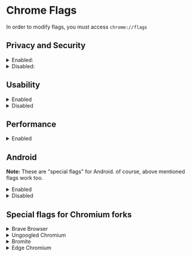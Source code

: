 
# Chrome Flags
In order to modify flags, you must access `chrome://flags`

## Privacy and Security

<details><summary>Enabled:</summary><p>

* #block-insecure-private-network-requests
* #clear-cross-site-cross-browsing-context-group-window-name
* #disable-process-reuse
	* When enabled, out-of-process iframes will not try to reuse compatible processes from unrelated tabs, which might decrease performance. 
	* The flag is force-enabled in command-line flags, due to it is hidden in MS Edge(://flags)
* #disallow-doc-written-script-loads
	* Enabling it breaks `--blink-settings="preferredColorScheme=1"`
	* If you use Brave Browser with Fingerprinting blocking Strict, just enable the flag
* #dns-https-svcb
* #enable-browsing-data-lifetime-manager
* #enable-isolated-sandboxed-iframes
* #enable-web-bluetooth-new-permissions-backend
	* Go to `chrome://settings/content/bluetoothDevices` and disable the permission
	* On Android, Go to Settings → Site Settings → Bluetooth → disable the permission
* #enable-webrtc-hide-local-ips-with-mdns
* #enable-webview-tag-site-isolation
* #encrypted-client-hello
* #isolate-origins
* #partitioned-cookies
* #reduce-user-agent
* #reduce-user-agent-minor-version
* #reduce-user-agent-platform-oscpu
* #strict-origin-isolation
* #third-party-storage-partitioning
* #use-dns-https-svcb-alpn
</p></details>

<details><summary>Disabled:</summary><p>

* #clipboard-unsanitized-content
* #enable-async-dns
* #enable-fenced-frames
* #enable-first-party-sets
* #enable-generic-sensor-extra-classes
* #enable-prerender2
* #enable-webrtc-remote-event-log
* #enable-webusb-device-detection
* #enable-winrt-geolocation-implementation
	* You might need to enable it for Maps
* #fedcm
* #file-handling-api
* #font-access
* #full-user-agent
* #media-router-cast-allow-all-ips
* #sameparty-cookies-considered-first-party
* #show-autofill-type-predictions
* #system-keyboard-lock
* #trust-tokens
* #use-first-party-set
* #web-bundles
* #web-share
* #web-sql-access
</p></details>

## Usability

<details><summary>Enabled</summary><p>

* #download-bubble, #download-bubble-v2
	* If you prefer MS Edge's download bubble style, then enable it, yet it might not be stable
* #enable-force-dark
	* Personal preference
* #enable-tab-audio-muting
* #extensions-menu-access-control
* #global-media-controls-modern-ui
* #scrollable-tabstrip
* #sharing-desktop-screenshots
* #sharing-desktop-screenshots-edit
* #side-panel-improved-clobbering
* #unified-side-panel
</p></details>

<details><summary>Disabled</summary><p>

* #in-product-help-demo-mode-choice
* #smooth-scrolling
* #username-first-flow
* #username-first-flow-fallback-crowdsourcing
* #username-first-flow-filling
</p></details>

## Performance

<details><summary>Enabled</summary><p>

* #align-wakeups
* #back-forward-cache - **Enabled force caching all pages (experimntal)**
	* Make sure you are using command line flags
* #calculate-native-win-occlusion
* #enable-drdc
* #enable-parallel-downloading
* #enable-quic
* #enable-throttle-display-none-and-visibility-hidden-cross-origin-iframes
* #enable-vulkan - Disabled, due to causing completely black web pages and making browsers laggy
	* This flag is enabled by default on some/most devices
	* If you don't experience the same problem, keep this flag default
* #enable-webassembly-lazy-compilation
	* This flag is placebo when JITLess mode and/or Strict Security mode in MS Edge are activated
* #overlay-strategies - **Occluded and unoccluded buffers (single-fullscreen,single-on-top,underlay)**
	* Use this flag for Skylake or newer
* #quick-intensive-throttling-after-loading
* #subframe-shutdown-delay
* #unthrottled-nested-timeout


**These flags are not intented for every device, but worth testing.**

Forcing them might be a bad idea. Therefore, before using them, please check out the Problems section by typing `chrome://gpu` into the address bar (ignore WebGL errors)

* #enable-gpu-rasterization
* #enable-waitable-swap-chain 
	* **Enabled Max 1 Frame** has the **lowest delay** but is most likely to **drop frames**, while **3** has the **highest delay** but is least likely to drop frames.
* #enable-zero-copy
* #ignore-gpu-blocklist
* #use-angle
	* According to the flag's description, using the OpenGL driver as the graphics backend may result in higher performance
	* D3D11 is used by default; D3D12 may improve performance if you are using Windows 10 1709 or newer.
</p></details>

## Android
**Note:** These are "special flags" for Android. of course, above mentioned flags work too.

<details><summary>Enabled</summary><p>

* #enable-instant-start - **Enabled**
* #enable-site-isolation-for-password-sites - **Enabled**
* #enable-site-per-process - **Enabled**
* #omnibox-most-visited-tiles - **Enabled**
</p></details>

<details><summary>Disabled</summary><p>

* #contextual-search-longpress-resolve - **Disabled**
* #related-searches - **Disabled**
</p></details>

## Special flags for Chromium forks

<details><summary>Brave Browser</summary><p>

These flags are from Nightly builds, some of them might not be available in other builds.

* #brave-adblock-cname-uncloaking - **Enabled**
	* If you notice DNS leak, disable it
* #brave-adblock-cosmetic-filtering - **Enabled**
* #brave-adblock-cosmetic-filtering-child-frames - **Enabled**
* #brave-adblock-csp-rules - **Enabled**
* #brave-adblock-default-1p-blocking - **Enabled**
* #brave-block-screen-fingerprinting - **Enabled**
* #brave-dark-mode-block - **Enabled**
* #brave-de-amp - **Enabled**
* #brave-debounce - **Enabled**
* #brave-domain-block - **Enabled**
* #brave-domain-block-1pes - **Enabled**
* #brave-ephemeral-storage - **Enabled**
* #brave-ephemeral-storage-keep-alive - **Enabled**
* #brave-extension-network-blocking - **Enabled**
* #brave-federated - **Disabled**
* #brave-first-party-ephemeral-storage - **Enabled**
* #brave-reduce-language - **Enabled**
* #brave-speedreader - **Enabled**
* #brave-vertical-tabs - **Enabled**
	* Personal preference; Useful when working with huge amount of tabs
* #restrict-websockets-pool - **Enabled**

Disable these flags incase you don't use them:

* #brave-ipfs - **Disabled**
* #brave-news - **Disabled**
* #native-brave-wallet - **Disabled**
* #skus-sdk - **Disabled**
	* Brave VPN
</p></details>

<details><summary>Ungoogled Chromium</summary><p>

* #extension-mime-request-handling - **Always prompt for install**
* #fingerprinting-canvas-image-data-noise - **Enabled**
* #fingerprinting-canvas-measuretext-noise - **Enabled**
* #fingerprinting-client-rects-noise - **Enabled**
</p></details>

<details><summary>Bromite</summary><p>

* #cleartext-permitted - Disabled
	* Disables accessing `http` websites
* #dns-request-partitioning - Enabled
* #num-raster-threads - 4
</p></details>

<details><summary>Edge Chromium</summary><p>

* #edge-automatic-https - **Enabled**
	* Go to `edge://settings/privacy`, enable `Automatically switch to more secure connections with Automatic HTTPS` and choose `Always switch from HTTP to HTTPS (connection errors might occur more often)`
* #edge-autoplay-user-setting-block-option - **Enabled**
	* Go to `edge://settings/content/mediaAutoplay` and set `Control if audio and video play automatically on sites` to `Block` 
* #edge-enable-bfcache-features - **Enabled**
* #edge-global-media-controls - **Enabled**
* #edge-haptics-api - **Disabled**
* #edge-launch-timings - **Disabled**
* #edge-log-textfield-lag - **Disabled**
* #edge-msb-all-dse - **Disabled**
* #edge-msb-keyword-mode - **Disabled**
* #edge-playready-drm-win10 - **Disabled**
	* Needed for Netflix, Spotify, etc.
* #edge-reduce-user-agent-minor-version - **Enabled**
* #edge-robin - **Enabled**
* #edge-sdsm-emulate-acg - **Enabled**
* #edge-show-feature-recommendations - **Disabled**
* #edge-toast-winrt - **Disabled**
* #edge-widevine-drm - **Disabled**
	* Needed for Netflix, Spotify, etc.
</p></details>
